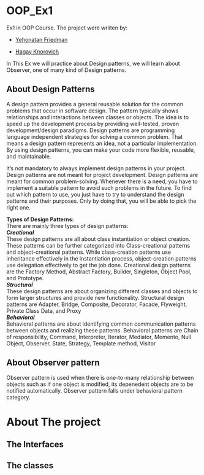 # OOP_Ex1
Ex1 in OOP Course.
The project were wriiten by:
- [Yehonatan Friedman](https://github.com/YehonatanFr?tab=repositories)
+ [Hagay Knorovich](https://github.com/hagayknoro)

In This Ex we will practice about Design patterns, we will learn about Observer, one of many kind of Design patterns.
## About Design Patterns
A design pattern provides a general reusable solution for the common problems that occur in software design. The pattern typically shows relationships and interactions between classes or objects. The idea is to speed up the development process by providing well-tested, proven development/design paradigms. Design patterns are programming language independent strategies for solving a common problem. That means a design pattern represents an idea, not a particular implementation. By using design patterns, you can make your code more flexible, reusable, and maintainable.

It’s not mandatory to always implement design patterns in your project. Design patterns are not meant for project development. Design patterns are meant for common problem-solving. Whenever there is a need, you have to implement a suitable pattern to avoid such problems in the future. To find out which pattern to use, you just have to try to understand the design patterns and their purposes. Only by doing that, you will be able to pick the right one. 

**Types of Design Patterns:**   
There are mainly three types of design patterns:     
***Creational***    
These design patterns are all about class instantiation or object creation. These patterns can be further categorized into Class-creational patterns and object-creational patterns. While class-creation patterns use inheritance effectively in the instantiation process, object-creation patterns use delegation effectively to get the job done. 
Creational design patterns are the Factory Method, Abstract Factory, Builder, Singleton, Object Pool, and Prototype.    
***Structural***    
These design patterns are about organizing different classes and objects to form larger structures and provide new functionality. 
Structural design patterns are Adapter, Bridge, Composite, Decorator, Facade, Flyweight, Private Class Data, and Proxy    
***Behavioral***     
Behavioral patterns are about identifying common communication patterns between objects and realizing these patterns. 
Behavioral patterns are Chain of responsibility, Command, Interpreter, Iterator, Mediator, Memento, Null Object, Observer, State, Strategy, Template method, Visitor    
## About Observer pattern
Observer pattern is used when there is one-to-many relationship between objects such as if one object is modified, its depenedent objects are to be notified automatically. Observer pattern falls under behavioral pattern category.    
# About The project

## The Interfaces

## The classes


